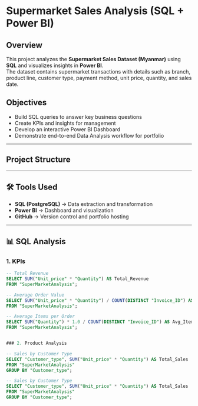 #  Supermarket Sales Analysis (SQL + Power BI)

##  Overview
This project analyzes the **Supermarket Sales Dataset (Myanmar)** using **SQL** and visualizes insights in **Power BI**.  
The dataset contains supermarket transactions with details such as branch, product line, customer type, payment method, unit price, quantity, and sales date.

## Objectives
- Build SQL queries to answer key business questions
- Create KPIs and insights for management
- Develop an interactive Power BI Dashboard
- Demonstrate end-to-end Data Analysis workflow for portfolio

---

##  Project Structure


---

## 🛠 Tools Used
- **SQL (PostgreSQL)** → Data extraction and transformation
- **Power BI** → Dashboard and visualization
- **GitHub** → Version control and portfolio hosting

---

## 📊 SQL Analysis

### 1. KPIs
```sql
-- Total Revenue
SELECT SUM("Unit_price" * "Quantity") AS Total_Revenue
FROM "SuperMarketAnalysis";

-- Average Order Value
SELECT SUM("Unit_price" * "Quantity") / COUNT(DISTINCT "Invoice_ID") AS Avg_Order_Value
FROM "SuperMarketAnalysis";

-- Average Items per Order
SELECT SUM("Quantity") * 1.0 / COUNT(DISTINCT "Invoice_ID") AS Avg_Items_per_Order
FROM "SuperMarketAnalysis";


### 2. Product Analysis

-- Sales by Customer Type
SELECT "Customer_type", SUM("Unit_price" * "Quantity") AS Total_Sales
FROM "SuperMarketAnalysis"
GROUP BY "Customer_type";

-- Sales by Customer Type
SELECT "Customer_type", SUM("Unit_price" * "Quantity") AS Total_Sales
FROM "SuperMarketAnalysis"
GROUP BY "Customer_type";


